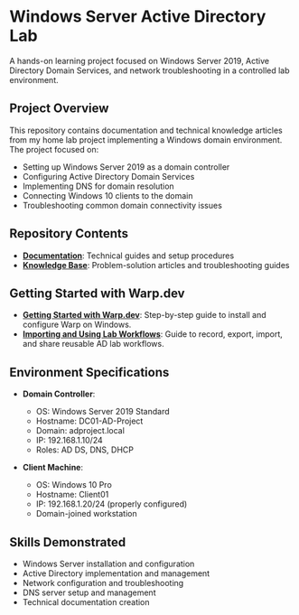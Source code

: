 # Windows Server Active Directory Lab  

A hands-on learning project focused on Windows Server 2019, Active Directory Domain Services, and network troubleshooting in a controlled lab environment.  

## Project Overview  

This repository contains documentation and technical knowledge articles from my home lab project implementing a Windows domain environment. The project focused on:  

- Setting up Windows Server 2019 as a domain controller  
- Configuring Active Directory Domain Services  
- Implementing DNS for domain resolution  
- Connecting Windows 10 clients to the domain  
- Troubleshooting common domain connectivity issues  

## Repository Contents  

- **[Documentation](/documentation)**: Technical guides and setup procedures  
- **[Knowledge Base](/knowledge-base)**: Problem-solution articles and troubleshooting guides  
## Getting Started with Warp.dev

- **[Getting Started with Warp.dev](docs/getting-started-with-warp.md)**: Step-by-step guide to install and configure Warp on Windows.
- **[Importing and Using Lab Workflows](docs/importing-and-using-workflows.md)**: Guide to record, export, import, and share reusable AD lab workflows.

## Environment Specifications

- **Domain Controller**:  
  - OS: Windows Server 2019 Standard  
  - Hostname: DC01-AD-Project  
  - Domain: adproject.local  
  - IP: 192.168.1.10/24  
  - Roles: AD DS, DNS, DHCP  

- **Client Machine**:  
  - OS: Windows 10 Pro  
  - Hostname: Client01  
  - IP: 192.168.1.20/24 (properly configured)  
  - Domain-joined workstation  

## Skills Demonstrated  

- Windows Server installation and configuration  
- Active Directory implementation and management  
- Network configuration and troubleshooting  
- DNS server setup and management  
- Technical documentation creation
